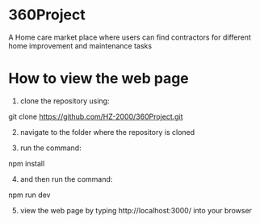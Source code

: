 # 360Project
A Home care market place where users can find contractors for different home improvement and maintenance tasks

# How to view the web page
1. clone the repository using:

git clone https://github.com/HZ-2000/360Project.git

2. navigate to the folder where the repository is cloned

3. run the command:

npm install

4. and then run the command:

npm run dev

5. view the web page by typing http://localhost:3000/ into your browser

